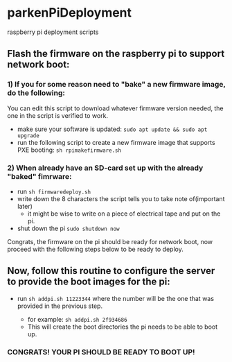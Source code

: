 # parkenPiDeployment
raspberry pi deployment scripts

## Flash the firmware on the raspberry pi to support network boot:

### 1) If you for some reason need to "bake" a new firmware image, do the following:

You can edit this script to download whatever firmware version needed, the one in the script is verified to work.

- make sure your software is updated: `sudo apt update && sudo apt upgrade`
- run the following script to create a new firmware image that supports PXE booting: `sh rpimakefirmware.sh`

### 2) When already have an SD-card set up with the already "baked" fimrware:

- run `sh firmwaredeploy.sh`
- write down the 8 characters the script tells you to take note of(important later)
  - it might be wise to write on a piece of electrical tape and put on the pi.
- shut down the pi `sudo shutdown now`

Congrats, the firmware on the pi should be ready for network boot, now proceed with the following steps below to be ready to deploy.

## Now, follow this routine to configure the server to provide the boot images for the pi:

- run `sh addpi.sh 11223344` where the number will be the one that was provided in the previous step.

  -  for example: `sh addpi.sh 2f934686`
  -  This will create the boot directories the pi needs to be able to boot up.
  
### CONGRATS! YOUR PI SHOULD BE READY TO BOOT UP!
  
  
